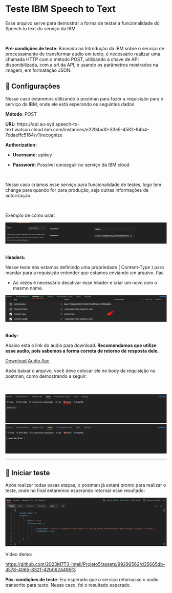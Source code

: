 # Teste IBM  Speech to Text

<p>Esse arquivo serve para demostrar a forma de testar a funcionalidade do Speech to text do serviço da IBM</p>

<br>

<strong>Pré-condições de teste</strong>: Baseado na Introdução da IBM sobre o serviço de processamento de transformar audio em texto, é necessário realizar uma chamada HTTP com o método POST, utilizando a chave de API disponibilizada, com a url da API, e usando os parâmetros mostrados na imagem, em formatação JSON.

## 🔧 Configurações

<p>Nesse caso estaremos utilizando o postman para fazer a requisição para o serviço da IBM, onde ele está esperando os seguintes dados</p>

<p><strong>Método</strong>: POST</p>
<p><strong>URL:</strong> https://api.au-syd.speech-to-text.watson.cloud.ibm.com/instances/e2294ad0-33e5-4582-84b4-7cdaeffc5164/v1/recognize</p>

<strong>Authorization:</strong>

- <p><strong>Username:</strong> apikey</p>
- <p><strong>Password:</strong> Possível conseguir no serviço da IBM cloud </p>

<br>

<p>Nesse caso criamos esse serviço para funcionalidade de testes, logo tem change para quando for para produção, seja outras informações de autorização.</p>

<br>

<p>Exemplo de como usar:</p>
<img src="./assets/authorizationIGM.png">

<br>
<br>

<strong>Headers:</strong>

<p>Nesse teste nós estamos definindo uma propriedade ( Content-Type ) para mandar para a requisição entender que estamos enviando um arquivo .flac</p>

- <p>As vezes é necessário desativar esse header e criar um novo com o mesmo nome.</p>

<img src="./assets/headerIMG.png">

<br>
<br>

<strong>Body:</strong>

<p>Abaixo está o link do audio para download. <strong>Recomendamos que utilize esse audio, pois sabemos a forma correta de retorno de resposta dele.</strong></p>

<a href="https://watson-developer-cloud.github.io/doc-tutorial-downloads/speech-to-text/audio-file.flac">Download Audio.flac</a>

<p>Após baixar o arquivo, você deve colocar ele no body da requisição no postman, como demostrando a seguir: </p>

<br>
<br>

<img src="./assets/body1IMG.png">
<img src="./assets/body2IMG.png">

<hr>

## 🚀 Iniciar teste
<p>Após realizar todas essas etapas, o postman já estará pronto para realizar o teste, onde no final estaremos esperando retornar esse resultado: </p>

<img src="./assets/resultaIMG.png">

<p>Video demo:</p>

https://github.com/2023M7T3-Inteli/Projeto5/assets/99296562/d35665db-d578-4065-8321-42b0624495f3


<strong>Pós-condições de teste</strong>: Era esperado que o serviço retornasse o audio transcrito para texto. Nesse caso, foi o resultado esperado.

